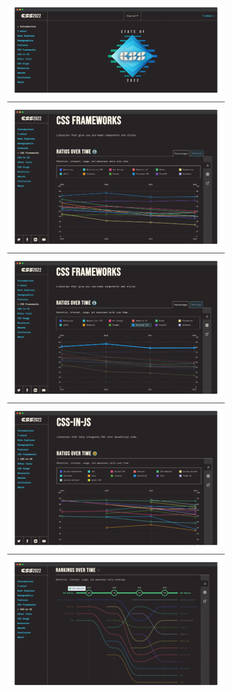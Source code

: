 
<img src="/assets/tsocss-intro.png" />

<!--

So what approaches are we going to be evaluating today?

The State of CSS 2022 was released maybe a few weeks or months ago now and they largely break down today's approaches to styling to 2 broad categories.

 - CSS Frameworks
 - CSS-in-JS
-->

---

<img src="/assets/tsocss-css-frameworks.png" />

<!-- There's a lot of CSS frameworks out there, most of them are opinionated about their design but may offer some degree of customization. Bootstrap remains ever present. -->

---

<img src="/assets/tsocss-tailwind.png" />

<!--

but far and away the most popular framework right now is Tailwind.
Now tailwind is really just a flavor of Atomic CSS.

Atomic CSS for the most part is where 1 class applies styles to exactly one CSS property.

Tachyons follows the same concept. If you've every tried to apply margins or paddings in Bootstrap or Bulma you've used atomic CSS to some degree.

You've probably even authored some atomic CSS in your application or used atomic CSS classes authored by someone on your team.

So today we'll take a look at Atomic CSS generally. 
-->

---

<img src="/assets/tsocss-css-in-js.png" />

<!--
CSS-in-JS is the other broad category of approaches to styling modern JavaScript applications.

There's a lot of frameworks and libraries in this category that take very different approaches.
-->

---

<img src="/assets/tsocss-css-modules.png" />

<!--

The most dominant approach to CSS-in-JS is far and away CSS-modules. In fact, it is so popular it ships out of the box with NextJs and I believe Remix just added this as well.

Most of these libraries outside of vanilla-extract and CSS-modules are what we'll call Runtime CSS-in-JS, which is a large umbrella, so let's dig into that first.

-->